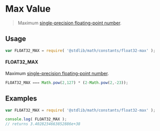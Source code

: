 # Max Value

> Maximum [single-precision floating-point number][ieee754].

<!-- <usage> -->

## Usage

``` javascript
var FLOAT32_MAX = require( '@stdlib/math/constants/float32-max' );
```

#### FLOAT32_MAX

Maximum [single-precision floating-point number][ieee754].

``` javascript
FLOAT32_MAX === Math.pow(2,127) * (2-Math.pow(2,-23));
```

<!-- </usage> -->


<!-- <examples> -->

## Examples

<!-- TODO: better example -->

``` javascript
var FLOAT32_MAX = require( '@stdlib/math/constants/float32-max' );

console.log( FLOAT32_MAX );
// returns 3.4028234663852886e+38
```

<!-- </examples> -->


<!-- <links> -->

[ieee754]: http://en.wikipedia.org/wiki/IEEE_754-1985

<!-- </links> -->
